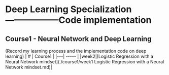 # Deep Learning Specialization ——————Code implementation

## Course1 - Neural Network and Deep Learning
(Record my learning process and the implementation code on deep learning)
| # | Course1 |
|---| ----- |
|week2|[Logistic Regression with a Neural Network mindset](./course1/week1 Logistic Regression with a Neural Network mindset.md)|

